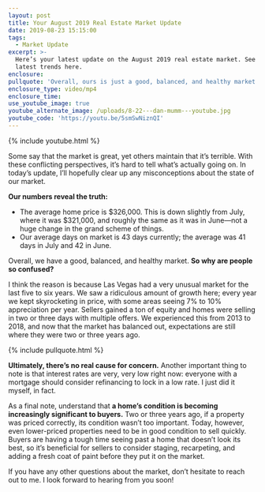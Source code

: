 ```yaml
---
layout: post
title: Your August 2019 Real Estate Market Update
date: 2019-08-23 15:15:00
tags:
  - Market Update
excerpt: >-
  Here’s your latest update on the August 2019 real estate market. See the
  latest trends here.
enclosure:
pullquote: 'Overall, ours is just a good, balanced, and healthy market.'
enclosure_type: video/mp4
enclosure_time:
use_youtube_image: true
youtube_alternate_image: /uploads/8-22---dan-mumm---youtube.jpg
youtube_code: 'https://youtu.be/5smSwNiznQI'
---
```


{% include youtube.html %}

Some say that the market is great, yet others maintain that it’s terrible. With these conflicting perspectives, it’s hard to tell what’s actually going on. In today’s update, I’ll hopefully clear up any misconceptions about the state of our market.&nbsp;

**Our numbers reveal the truth:**

* The average home price is $326,000. This is down slightly from July, where it was $321,000, and roughly the same as it was in June—not a huge change in the grand scheme of things.
* Our average days on market is 43 days currently; the average was 41 days in July and 42 in June.

Overall, we have a good, balanced, and healthy market. **So why are people so confused?**

I think the reason is because Las Vegas had a very unusual market for the last five to six years. We saw a ridiculous amount of growth here; every year we kept skyrocketing in price, with some areas seeing 7% to 10% appreciation per year. Sellers gained a ton of equity and homes were selling in two or three days with multiple offers. We experienced this from 2013 to 2018, and now that the market has balanced out, expectations are still where they were two or three years ago.

{% include pullquote.html %}

**Ultimately, there’s no real cause for concern.** Another important thing to note is that interest rates are very, very low right now: everyone with a mortgage should consider refinancing to lock in a low rate. I just did it myself, in fact.

As a final note, understand that **a home’s condition is becoming increasingly significant to buyers.** Two or three years ago, if a property was priced correctly, its condition wasn’t too important. Today, however, even lower-priced properties need to be in good condition to sell quickly. Buyers are having a tough time seeing past a home that doesn’t look its best, so it’s beneficial for sellers to consider staging, recarpeting, and adding a fresh coat of paint before they put it on the market.

If you have any other questions about the market, don’t hesitate to reach out to me. I look forward to hearing from you soon\!